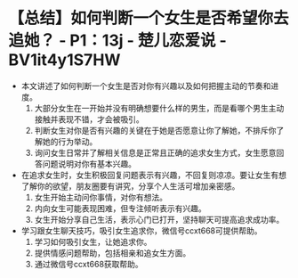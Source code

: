 # 【总结】如何判断一个女生是否希望你去追她？ - P1：13j - 楚儿恋爱说 - BV1it4y1S7HW

-   本文讲述了如何判断一个女生是否对你有兴趣以及如何把握主动的节奏和进度。
    1.  大部分女生在一开始并没有明确想要什么样的男生，而是看哪个男生主动接触并表现不错，才会被吸引。
    2.  判断女生对你是否有兴趣的关键在于她是否愿意让你了解她，不排斥你了解她的行为举动。
    3.  询问女生日常并了解相关信息是正常且正确的追求女生方式，女生愿意回答问题说明对你有基本兴趣。
-   在追求女生时，女生积极回复问题表示有兴趣，不回复则凉凉。要让女生有想了解你的欲望，朋友圈要有讲究，分享个人生活可增加亲密感。
    1.  女生开始主动问你事情，对你有想法。
    2.  内向女生可能表现困难，但专注倾听表示有兴趣。
    3.  女生开始分享自己生活，表示心门已打开，坚持聊天可提高追求成功率。
-   学习跟女生聊天技巧，吸引女生追求你，微信号ccxt668可提供帮助。
    1.  学习如何吸引女生，让她追求你。
    2.  提供情感问题帮助，包括相亲和追女生方面。
    3.  通过微信号ccxt668获取帮助。